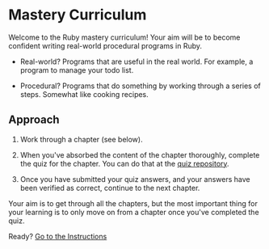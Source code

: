 # Mastery Curriculum

Welcome to the Ruby mastery curriculum! Your aim will be to become confident writing real-world procedural programs in Ruby.

* Real-world? Programs that are useful in the real world. For example, a program to manage your todo list.

* Procedural? Programs that do something by working through a series of steps. Somewhat like cooking recipes.

## Approach

1. Work through a chapter (see below).

2. When you've absorbed the content of the chapter thoroughly, complete the quiz for the chapter.  You can do that at the [quiz repository](https://github.com/makersacademy/mastery-quizzes).

3. Once you have submitted your quiz answers, and your answers have been verified as correct, continue to the next chapter.

Your aim is to get through all the chapters, but the most important thing for your learning is to only move on from a chapter once you've completed the quiz.

Ready? [Go to the Instructions](./INSTRUCTIONS.md)
